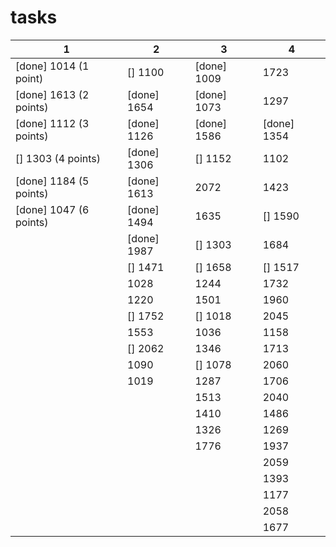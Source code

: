  # tasks
 |1|2|3|4|
|---|---|---|---|
| [done] 1014 (1 point) | [] 1100| [done] 1009|  1723|
| [done] 1613 (2 points) | [done] 1654| [done] 1073| 1297|
| [done] 1112 (3 points) |[done] 1126| [done] 1586| [done] 1354|
| [] 1303 (4 points) | [done] 1306| [] 1152| 1102|
| [done] 1184 (5 points) | [done] 1613| 2072| 1423|
| [done] 1047 (6 points) | [done] 1494| 1635| [] 1590|
|| [done] 1987| [] 1303| 1684|
|| [] 1471| [] 1658| [] 1517|
|| 1028| 1244| 1732|
|| 1220| 1501| 1960|
|| [] 1752| [] 1018| 2045|
|| 1553| 1036| 1158|
|| [] 2062| 1346| 1713|
|| 1090| [] 1078| 2060|
|| 1019| 1287| 1706|
||| 1513| 2040|
||| 1410| 1486|
||| 1326| 1269|
||| 1776| 1937|
|||| 2059|
|||| 1393|
|||| 1177|
|||| 2058|
|||| 1677|
